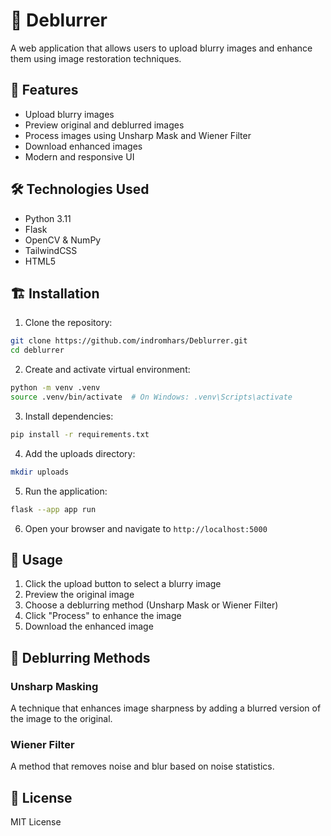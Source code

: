 # 📸 Deblurrer
A web application that allows users to upload blurry images and enhance them using image restoration techniques.

## 🚀 Features

- Upload blurry images
- Preview original and deblurred images
- Process images using Unsharp Mask and Wiener Filter
- Download enhanced images
- Modern and responsive UI

## 🛠️ Technologies Used

- Python 3.11
- Flask
- OpenCV & NumPy
- TailwindCSS
- HTML5

## 🏗️ Installation

1. Clone the repository:
```bash
git clone https://github.com/indromhars/Deblurrer.git
cd deblurrer
```

2. Create and activate virtual environment:
```bash
python -m venv .venv
source .venv/bin/activate  # On Windows: .venv\Scripts\activate
```

3. Install dependencies:
```bash
pip install -r requirements.txt
```

4. Add the uploads directory:
```bash
mkdir uploads
```

5. Run the application:
```bash
flask --app app run
```

6. Open your browser and navigate to `http://localhost:5000`

## 📝 Usage

1. Click the upload button to select a blurry image
2. Preview the original image
3. Choose a deblurring method (Unsharp Mask or Wiener Filter)
4. Click "Process" to enhance the image
5. Download the enhanced image

## 🔬 Deblurring Methods

### Unsharp Masking
A technique that enhances image sharpness by adding a blurred version of the image to the original.

### Wiener Filter
A method that removes noise and blur based on noise statistics.

## 📄 License

MIT License 